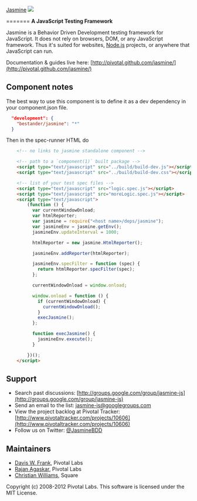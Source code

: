 <a name="README">[Jasmine](http://pivotal.github.com/jasmine/)</a> <a title="Build at Travis CI" href="http://travis-ci.org/#!/pivotal/jasmine"><img src="https://secure.travis-ci.org/pivotal/jasmine.png" /></a>

=======
**A JavaScript Testing Framework**

Jasmine is a Behavior Driven Development testing framework for JavaScript. It does not rely on browsers, DOM, or any JavaScript framework. Thus it's suited for websites, [Node.js](http://nodejs.org) projects, or anywhere that JavaScript can run.

Documentation & guides live here: [http://pivotal.github.com/jasmine/](http://pivotal.github.com/jasmine/)

## Component notes
The best way to use this component is to define it as a dev dependency in your component.json file.  
```json
  "development": {
    "bestander/jasmine": "*"
  }
```
Then in the spec-runner HTML do
```html
    <!-- no links to jasmine standalone component -->

    <!-- path to a `component(1)` built package -->
    <script type="text/javascript" src="../build/build-dev.js"></script>
    <script type="text/javascript" src="../build/build-dev.css"></script>

    <!-- list of your test spec files -->
    <script type="text/javascript" src="logic.spec.js"></script>
    <script type="text/javascript" src="moreLogic.spec.js"></script>
    <script type="text/javascript">
        (function () {
          var currentWindowOnload;
          var htmlReporter;
          var jasmine = require("<host name>/deps/jasmine");
          var jasmineEnv = jasmine.getEnv();
          jasmineEnv.updateInterval = 1000;

          htmlReporter = new jasmine.HtmlReporter();

          jasmineEnv.addReporter(htmlReporter);

          jasmineEnv.specFilter = function (spec) {
            return htmlReporter.specFilter(spec);
          };

          currentWindowOnload = window.onload;

          window.onload = function () {
            if (currentWindowOnload) {
              currentWindowOnload();
            }
            execJasmine();
          };

          function execJasmine() {
            jasmineEnv.execute();
          }

        })();
    </script>
```

## Support

* Search past discussions: [http://groups.google.com/group/jasmine-js](http://groups.google.com/group/jasmine-js)
* Send an email to the list: [jasmine-js@googlegroups.com](jasmine-js@googlegroups.com)
* View the project backlog at Pivotal Tracker: [http://www.pivotaltracker.com/projects/10606](http://www.pivotaltracker.com/projects/10606)
* Follow us on Twitter: [@JasmineBDD](http://twitter.com/JasmineBDD)


## Maintainers

* [Davis W. Frank](mailto:dwfrank@pivotallabs.com), Pivotal Labs
* [Rajan Agaskar](mailto:rajan@pivotallabs.com), Pivotal Labs
* [Christian Williams](mailto:antixian666@gmail.com), Square

Copyright (c) 2008-2012 Pivotal Labs. This software is licensed under the MIT License.
